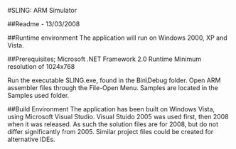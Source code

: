 #SLING: ARM Simulator

##Readme - 13/03/2008

##Runtime environment
The application will run on Windows 2000, XP and Vista.

##Prerequisites; Microsoft .NET Framework 2.0 Runtime
Minimum resolution of 1024x768

Run the executable SLING.exe, found in the Bin\Debug folder.
Open ARM assembler files through the File-Open Menu.
Samples are located in the Samples used folder.

##Build Environment
The application has been built on Windows Vista, using Microsoft Visual Studio.
Visual Stuido 2005 was used first, then 2008 when it was released.
As such the solution files are for 2008, but do not differ significantly from 2005.
Similar project files could be created for alternative IDEs.


